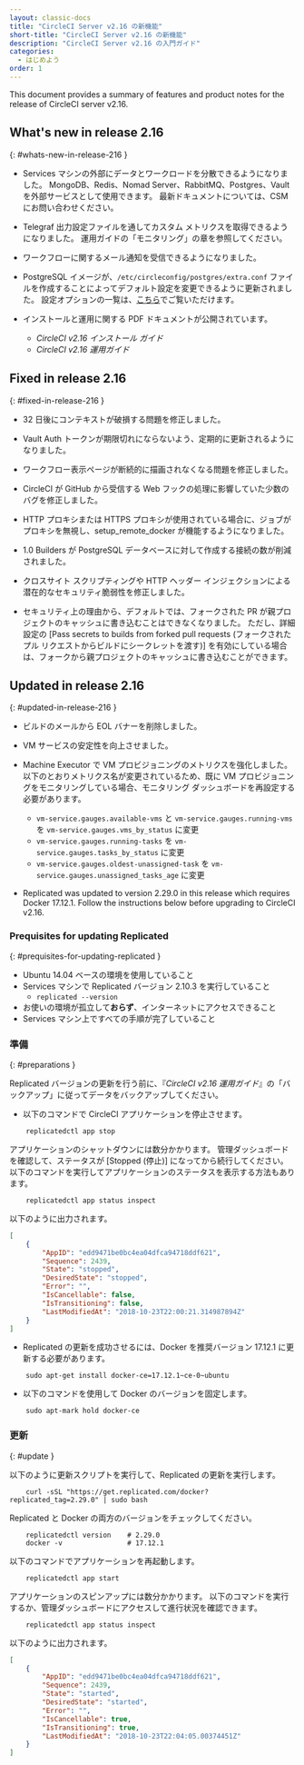 ```yaml
---
layout: classic-docs
title: "CircleCI Server v2.16 の新機能"
short-title: "CircleCI Server v2.16 の新機能"
description: "CircleCI Server v2.16 の入門ガイド"
categories:
  - はじめよう
order: 1
---
```


This document provides a summary of features and product notes for the release of CircleCI server v2.16.

## What's new in release 2.16
{: #whats-new-in-release-216 }

- Services マシンの外部にデータとワークロードを分散できるようになりました。 MongoDB、Redis、Nomad Server、RabbitMQ、Postgres、Vault を外部サービスとして使用できます。 最新ドキュメントについては、CSM にお問い合わせください。

- Telegraf 出力設定ファイルを通してカスタム メトリクスを取得できるようになりました。 運用ガイドの「モニタリング」の章を参照してください。

- ワークフローに関するメール通知を受信できるようになりました。

- PostgreSQL イメージが、`/etc/circleconfig/postgres/extra.conf` ファイルを作成することによってデフォルト設定を変更できるように更新されました。 設定オプションの一覧は、[こちら](https://github.com/circleci/postgres-docker/blob/da250f226be17afdde923c08f2af6fe63ceec99e/postgresql.conf)でご覧いただけます。

- インストールと運用に関する PDF ドキュメントが公開されています。
   - *CircleCI v2.16 インストール ガイド*
   - *CircleCI v2.16 運用ガイド*

## Fixed in release 2.16
{: #fixed-in-release-216 }

- 32 日後にコンテキストが破損する問題を修正しました。

- Vault Auth トークンが期限切れにならないよう、定期的に更新されるようになりました。

- ワークフロー表示ページが断続的に描画されなくなる問題を修正しました。

- CircleCI が GitHub から受信する Web フックの処理に影響していた少数のバグを修正しました。

- HTTP プロキシまたは HTTPS プロキシが使用されている場合に、ジョブがプロキシを無視し、setup_remote_docker が機能するようになりました。

- 1.0 Builders が PostgreSQL データベースに対して作成する接続の数が削減されました。

- クロスサイト スクリプティングや HTTP ヘッダー インジェクションによる潜在的なセキュリティ脆弱性を修正しました。

- セキュリティ上の理由から、デフォルトでは、フォークされた PR が親プロジェクトのキャッシュに書き込むことはできなくなりました。 ただし、詳細設定の [Pass secrets to builds from forked pull requests (フォークされたプル リクエストからビルドにシークレットを渡す)] を有効にしている場合は、フォークから親プロジェクトのキャッシュに書き込むことができます。


## Updated in release 2.16
{: #updated-in-release-216 }

- ビルドのメールから EOL バナーを削除しました。

- VM サービスの安定性を向上させました。

- Machine Executor で VM プロビジョニングのメトリクスを強化しました。 以下のとおりメトリクス名が変更されているため、既に VM プロビジョニングをモニタリングしている場合、モニタリング ダッシュボードを再設定する必要があります。
    - `vm-service.gauges.available-vms` と `vm-service.gauges.running-vms` を `vm-service.gauges.vms_by_status` に変更
    - `vm-service.gauges.running-tasks` を `vm-service.gauges.tasks_by_status` に変更
    - `vm-service.gauges.oldest-unassigned-task` を `vm-service.gauges.unassigned_tasks_age` に変更

- Replicated was updated to version 2.29.0 in this release which requires Docker 17.12.1. Follow the instructions below before upgrading to CircleCI v2.16.

### Prequisites for updating Replicated
{: #prequisites-for-updating-replicated }

- Ubuntu 14.04 ベースの環境を使用していること
- Services マシンで Replicated バージョン 2.10.3 を実行していること
  - `replicated --version`
- お使いの環境が孤立して**おらず**、インターネットにアクセスできること
- Services マシン上ですべての手順が完了していること

### 準備
{: #preparations }

Replicated バージョンの更新を行う前に、『*CircleCI v2.16 運用ガイド*』の「バックアップ」に従ってデータをバックアップしてください。

- 以下のコマンドで CircleCI アプリケーションを停止させます。

```shell
    replicatedctl app stop
```

アプリケーションのシャットダウンには数分かかります。 管理ダッシュボードを確認して、ステータスが [Stopped (停止)] になってから続行してください。 以下のコマンドを実行してアプリケーションのステータスを表示する方法もあります。

```shell
    replicatedctl app status inspect
```

以下のように出力されます。
```json
[
    {
        "AppID": "edd9471be0bc4ea04dfca94718ddf621",
        "Sequence": 2439,
        "State": "stopped",
        "DesiredState": "stopped",
        "Error": "",
        "IsCancellable": false,
        "IsTransitioning": false,
        "LastModifiedAt": "2018-10-23T22:00:21.314987894Z"
    }
]
```

- Replicated の更新を成功させるには、Docker を推奨バージョン 17.12.1 に更新する必要があります。

```shell
    sudo apt-get install docker-ce=17.12.1~ce-0~ubuntu
```

- 以下のコマンドを使用して Docker のバージョンを固定します。

```shell
    sudo apt-mark hold docker-ce
```

### 更新
{: #update }

以下のように更新スクリプトを実行して、Replicated の更新を実行します。

```shell
    curl -sSL "https://get.replicated.com/docker?replicated_tag=2.29.0" | sudo bash
```

Replicated と Docker の両方のバージョンをチェックしてください。

```shell
    replicatedctl version    # 2.29.0
    docker -v                # 17.12.1
```

以下のコマンドでアプリケーションを再起動します。

```shell
    replicatedctl app start
```

アプリケーションのスピンアップには数分かかります。 以下のコマンドを実行するか、管理ダッシュボードにアクセスして進行状況を確認できます。

```shell
    replicatedctl app status inspect
```

以下のように出力されます。
```json
[
    {
        "AppID": "edd9471be0bc4ea04dfca94718ddf621",
        "Sequence": 2439,
        "State": "started",
        "DesiredState": "started",
        "Error": "",
        "IsCancellable": true,
        "IsTransitioning": true,
        "LastModifiedAt": "2018-10-23T22:04:05.00374451Z"
    }
]
```
